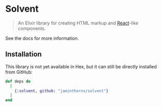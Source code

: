 # Solvent

> An Elixir library for creating HTML markup and
> [React](https://reactjs.org/)-like components.

See the docs for more information.

## Installation

This library is not yet available in Hex, but it can still be directly installed
from GitHub:

```elixir
def deps do
  [
    {:solvent, github: "jaminthorns/solvent"}
  ]
end
```
